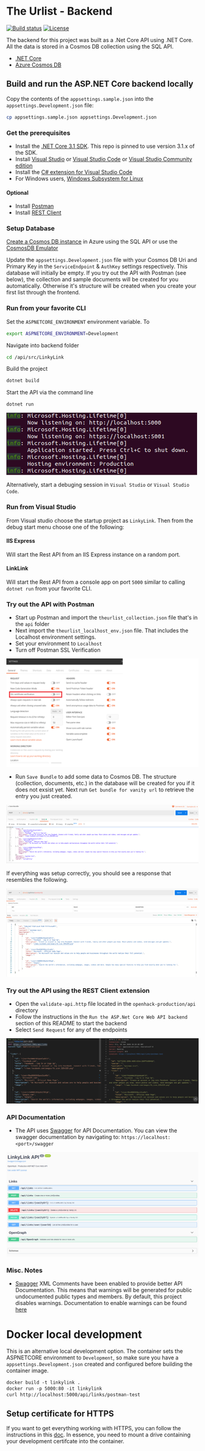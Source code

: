 # The Urlist - Backend

[![Build status](https://burkeknowswords.visualstudio.com/The%20Urlist/_apis/build/status/Serverless%20Backend%20Build)](https://dev.azure.com/dwrdev/Production%20OpenHack/_build?definitionId=205)
[![License](https://img.shields.io/badge/license-MIT-orange.svg)](https://raw.githubusercontent.com/Azure-Samples/openhack-production/master/LICENSE)

The backend for this project was built as a .Net Core API using .NET Core. All the data is stored in a Cosmos DB collection using the SQL API.

- [.NET Core](https://dotnet.microsoft.com)
- [Azure Cosmos DB](https://azure.microsoft.com/services/cosmos-db)

## Build and run the ASP.NET Core backend locally

Copy the contents of the `appsettings.sample.json` into the `appsettings.Development.json` file:

```bash
cp appsettings.sample.json appsettings.Development.json
```

### Get the prerequisites

- Install the [.NET Core 3.1 SDK](https://dotnet.microsoft.com/download). This repo is pinned to use version 3.1.x of the SDK.
- Install [Visual Studio](https://visualstudio.microsoft.com/) or [Visual Studio Code](https://code.visualstudio.com/) or [Visual Studio Community edition](https://visualstudio.microsoft.com/vs)
- Install the [C# extension for Visual Studio Code](https://marketplace.visualstudio.com/items?itemName=ms-vscode.csharp)
- For Windows users, [Windows Subsystem for Linux](https://docs.microsoft.com/en-us/windows/wsl/install-win10)

#### Optional

- Install [Postman](https://www.getpostman.com/)
- Install [REST Client](https://marketplace.visualstudio.com/items?itemName=humao.rest-client)

### Setup Database

[Create a Cosmos DB instance](https://docs.microsoft.com/en-us/azure/cosmos-db/how-to-manage-database-account) in Azure using the SQL API or use the [CosmosDB Emulator](https://docs.microsoft.com/en-us/azure/cosmos-db/local-emulator)

Update the `appsettings.Development.json` file with your Cosmos DB Uri and Primary Key in the `ServiceEndpoint` & `AuthKey` settings respectively. This database will initially be empty. If you try out the API with Postman (see below), the collection and sample documents will be created for you automatically. Otherwise it's structure will be created when you create your first list through the frontend.

### Run from your favorite CLI

Set the `ASPNETCORE_ENVIRONMENT` environment variable.  To 

```bash
export ASPNETCORE_ENVIRONMENT=Development
```

Navigate into backend folder

```bash
cd /api/src/LinkyLink
```

Build the project

```bash
dotnet build
```

Start the API via the command line

```bash
dotnet run
```

![func start](docs/api_start.png)

Alternatively, start a debuging session in `Visual Studio` or `Visual Studio Code`.


### Run from Visual Studio
From Visual studio choose the startup project as `LinkyLink`.  Then from the debug start menu choose one of the following:

#### IIS Express
Will start the Rest API from an IIS Express instance on a random port.

#### LinkLink
Will start the Rest API from a console app on port `5000` similar to calling `dotnet run` from your favorite CLI.

### Try out the API with Postman

- Start up Postman and import the `theurlist_collection.json` file that's in the `api` folder
- Next import the `theurlist_localhost_env.json` file. That includes the Localhost environment settings.
- Set your environment to `Localhost`
- Turn off Postman SSL Verification

![postman](docs/postman-disable-ssl-verification.png)

- Run `Save Bundle` to add some data to Cosmos DB. The structure (collection, documents, etc.) in the database will be created for you if it does not exsist yet. Next run `Get bundle for vanity url` to retrieve the entry you just created.

![postman](docs/postman_localhost.png)

If everything was setup correctly, you should see a response that resembles the following.

![postman](docs/postman_response.png)

### Try out the API using the REST Client extension

- Open the `validate-api.http` file located in the `openhack-production/api` directory
- Follow the instructions in the `Run the ASP.Net Core Web API backend` section of this README to start the backend
- Select `Send Request` for any of the endpoints

![REST Client](docs/rest_client.png)


### API Documentation

- The API uses [Swagger](https://swagger.io/) for API Documentation.  You can view the swagger documentation by navigating to: `https://localhost:<port>/swagger`

![swagger](docs/swagger.png)

### Misc. Notes

- [Swagger](https://swagger.io/) XML Comments have been enabled to provide better API Documentation.  This means that warnings will be generated for public undocumented public types and members.  By default, this project disables warnings.  Documentation to enable warnings can be found [here](https://docs.microsoft.com/en-us/aspnet/core/tutorials/getting-started-with-swashbuckle?view=aspnetcore-3.1&tabs=visual-studio-code)

# Docker local development
This is an alternative local development option. The container sets the ASPNETCORE environment to `Development`, so make sure you have a `appsettings.Development.json` created and configured before building the container image.
```
docker build -t linkylink .
docker run -p 5000:80 -it linkylink
curl http://localhost:5000/api/links/postman-test
```

## Setup certificate for HTTPS
If you want to get everything working with HTTPS, you can follow the instructions in this [doc](https://docs.microsoft.com/en-us/aspnet/core/security/docker-https?view=aspnetcore-3.1). In essence, you need to mount a drive containing your development certifcate into the container.